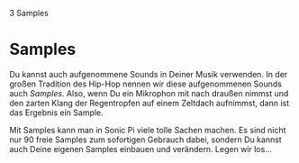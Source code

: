 3 Samples

# Samples

Du kannst auch aufgenommene Sounds in Deiner Musik verwenden. In der
großen Tradition des Hip-Hop nennen wir diese aufgenommenen Sounds 
auch *Samples*. Also, wenn Du ein Mikrophon mit nach draußen nimmst und 
den zarten Klang der Regentropfen auf einem Zeltdach aufnimmst, dann 
ist das Ergebnis ein Sample.

Mit Samples kann man in Sonic Pi viele tolle Sachen machen. Es sind 
nicht nur 90 freie Samples zum sofortigen Gebrauch dabei, sondern Du 
kannst auch Deine eigenen Samples einbauen und verändern. Legen wir 
los...

